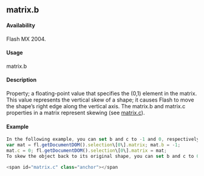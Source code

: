 ## matrix.b

#### Availability

Flash MX 2004.

#### Usage

matrix.b

#### Description

Property; a floating-point value that specifies the (0,1) element in the matrix. This value represents the vertical skew of a shape; it causes Flash to move the shape’s right edge along the vertical axis.
The matrix.b and matrix.c properties in a matrix represent skewing (see [matrix.c](#!wielmic/developers-animatesdk-docs/test/Matrix_object/matrix2.md)).

#### Example

```javascript
In the following example, you can set b and c to -1 and 0, respectively; these settings skew the object at a 45º vertical angle:
var mat = fl.getDocumentDOM().selection\[0\].matrix; mat.b = -1;
mat.c = 0; fl.getDocumentDOM().selection\[0\].matrix = mat;
To skew the object back to its original shape, you can set b and c to 0. See also the [matrix.a](#!wielmic/developers-animatesdk-docs/test/Matrix_object/matrix.md) example.

<span id="matrix.c" class="anchor"></span
```